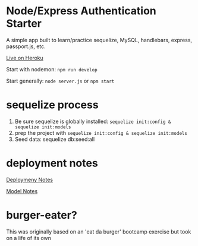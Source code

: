 # Node/Express Authentication Starter

A simple app built to learn/practice sequelize, MySQL, handlebars, express, passport.js, etc.

[Live on Heroku](https://burger-eater-eqmvii.herokuapp.com)

Start with nodemon: `npm run develop`

Start generally: `node server.js` or `npm start`

# sequelize process

1. Be sure sequelize is globally installed: `sequelize init:config & sequelize init:models`
2. prep the project with `sequelize init:config & sequelize init:models`
3. Seed data: sequelize db:seed:all

# deployment notes

[Deploymeny Notes](deploymentNotes.md)

[Model Notes](modelNotes.md)
# burger-eater?

This was originally based on an 'eat da burger' bootcamp exercise but took on a life of its own
